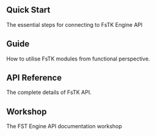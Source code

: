 ## Quick Start
The essential steps for connecting to FsTK Engine API

## Guide
How to utilise FsTK modules from functional perspective.

## API Reference
The complete details of FsTK API.

## Workshop
The FST Engine API documentation workshop